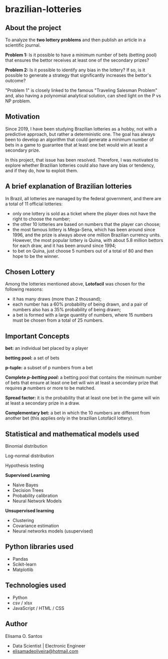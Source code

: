 # brazilian-lotteries

## About the project

To analyze the **two lottery problems** and then publish an article in a scientific journal.

**Problem 1:** Is it possible to have a minimum number of bets (betting pool) that ensures the bettor receives at least one of the secondary prizes?

**Problem 2:** Is it possible to identify any bias in the lottery? If so, is it possible to generate a strategy that significantly increases the bettor's outcome?

"Problem 1" is closely linked to the famous "Traveling Salesman Problem" and, also having a polynomial analytical solution, can shed light on the P vs NP problem.


## Motivation

Since 2019, I have been studying Brazilian lotteries as a hobby, not with a predictive approach, but rather a deterministic one. The goal has always been to develop an algorithm that could generate a minimum number of bets in a game to guarantee that at least one bet would win at least a secondary prize.

In this project, that issue has been resolved. Therefore, I was motivated to explore whether Brazilian lotteries could also have any bias or tendency, and if they do, how to exploit them.

## A brief explanation of Brazilian lotteries

In Brazil, all lotteries are managed by the federal government, and there are a total of 11 official lotteries:
- only one lottery is sold as a ticket where the player does not have the right to choose the number;
- the other 10 lotteries are based on numbers that the player can choose;
- the most famous lottery is Mega-Sena, which has been around since 1996, and the prize is always above one million Brazilian currency units. However, the most popular lottery is Quina, with about 5.8 million bettors for each draw, and it has been around since 1994;
- to bet on Quina, just choose 5 numbers out of a total of 80 and then hope to be the winner.

## Chosen Lottery

Among the lotteries mentioned above, **Lotofacil** was chosen for the following reasons:
- it has many draws (more than 2 thousand);
- each number has a 60% probability of being drawn, and a pair of numbers also has a 35% probability of being drawn;
- a bet is formed with a large quantity of numbers, where 15 numbers must be chosen from a total of 25 numbers.

   
## Important Concepts
**bet:** an individual bet placed by a player

**betting pool:** a set of bets

**p-tuple:** a subset of p numbers from a bet

**Complete *p-betting pool:*** a betting pool that contains the minimum number of bets that ensure at least one bet will win at least a secondary prize that requires ***p*** numbers or more to be matched.

**Spread factor:** it is the probability that at least one bet in the game will win at least a secondary prize in a draw.

**Complementary bet:** a bet in which the 10 numbers are different from another bet (this applies only in the brazilian Lotofácil lottery).


## Statistical and mathematical models used

Binomial distribution

Log-normal distribution

Hypothesis testing

**Supervised Learning**
- Naive Bayes
- Decision Trees
- Probability calibration
- Neural Network Models

**Unsupervised learning**
- Clustering
- Covariance estimation
- Neural networks models (usupervised)


## Python libraries used
- Pandas
- Scikit-learn
- Matplotlib

## Technologies used
- Python
- csv / xlsx
- JavaScript / HTML / CSS

## Author

Elisama O. Santos
- Data Scientist | Electronic Engineer
- elisamadeoliveira@hotmail.com
